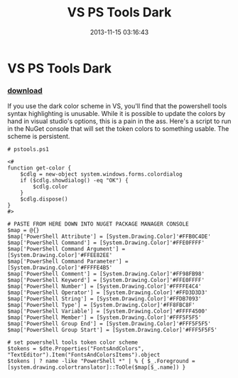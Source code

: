 ﻿---
pid:            4609
poster:         Oisin Grehan
title:          VS PS Tools Dark
date:           2013-11-15 03:16:43
format:         posh
parent:         0
parent:         0

---

# VS PS Tools Dark

### [download](4609.ps1)

If you use the dark color scheme in VS, you'll find that the powershell tools syntax highlighting is unusable. While it is possible to update the colors by hand in visual studio's options, this is a pain in the ass. Here's a script to run in the NuGet console that will set the token colors to something usable. The scheme is persistent.

```posh
# pstools.ps1

<#
function get-color {
    $cdlg = new-object system.windows.forms.colordialog
    if ($cdlg.showdialog() -eq "OK") {
        $cdlg.color
    }
    $cdlg.dispose()
}
#>

# PASTE FROM HERE DOWN INTO NUGET PACKAGE MANAGER CONSOLE
$map = @{}
$map['PowerShell Attribute'] = [System.Drawing.Color]'#FFB0C4DE'
$map['PowerShell Command'] = [System.Drawing.Color]'#FFE0FFFF'
$map['PowerShell Command Argument'] = [System.Drawing.Color]'#FFEE82EE'
$map['PowerShell Command Parameter'] = [System.Drawing.Color]'#FFFFE4B5'
$map['PowerShell Comment'] = [System.Drawing.Color]'#FF98FB98'
$map['PowerShell Keyword'] = [System.Drawing.Color]'#FFE0FFFF'
$map['PowerShell Number'] = [System.Drawing.Color]'#FFFFE4C4'
$map['PowerShell Operator'] = [System.Drawing.Color]'#FFD3D3D3'
$map['PowerShell String'] = [System.Drawing.Color]'#FFDB7093'
$map['PowerShell Type'] = [System.Drawing.Color]'#FF8FBC8F'
$map['PowerShell Variable'] = [System.Drawing.Color]'#FFFF4500'
$map['PowerShell Member'] = [System.Drawing.Color]'#FFF5F5F5'
$map['PowerShell Group End'] = [System.Drawing.Color]'#FFF5F5F5'
$map['PowerShell Group Start'] = [System.Drawing.Color]'#FFF5F5F5'

# set powershell tools token color scheme
$tokens = $dte.Properties("FontsAndColors", "TextEditor").Item("FontsAndColorsItems").object
$tokens | ? name -like "PowerShell *" | % { $_.Foreground = [system.drawing.colortranslator]::ToOle($map[$_.name]) }
```
